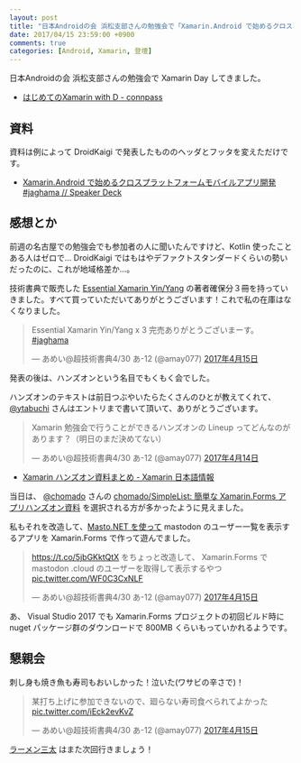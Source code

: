 ```yaml
---
layout: post
title: "日本Androidの会 浜松支部さんの勉強会で「Xamarin.Android で始めるクロスプラットモバイルアプリ開発」という話をしました"
date: 2017/04/15 23:59:00 +0900
comments: true
categories: [Android, Xamarin, 登壇]
---
```

日本Androidの会 浜松支部さんの勉強会で Xamarin Day してきました。

<!--more-->

* [はじめてのXamarin with D - connpass](https://jaghama.connpass.com/event/54228/)

## 資料

資料は例によって DroidKaigi で発表したもののヘッダとフッタを変えただけです。

* [Xamarin.Android で始めるクロスプラットフォームモバイルアプリ開発 #jaghama // Speaker Deck](https://speakerdeck.com/amay077/xamarin-dot-android-teshi-merukurosuhuratutohuomumohairuahurikai-fa-number-jaghama)

## 感想とか

前週の名古屋での勉強会でも参加者の人に聞いたんですけど、Kotlin 使ったことある人はゼロで… DroidKaigi ではもはやデファクトスタンダードくらいの勢いだったのに、これが地域格差か…。

技術書典で販売した [Essential Xamarin Yin/Yang](https://atsushieno.github.io/xamaritans/tbf2.html) の著者確保分３冊を持っていきました。すべて買っていただいてありがとうございます！これで私の在庫はなくなりました。

<blockquote class="twitter-tweet" data-lang="ja"><p lang="ja" dir="ltr">Essential Xamarin Yin/Yang x 3 完売ありがとうございまーす。 <a href="https://twitter.com/hashtag/jaghama?src=hash">#jaghama</a></p>&mdash; あめい@超技術書典4/30 あ-12 (@amay077) <a href="https://twitter.com/amay077/status/853121825403830272">2017年4月15日</a></blockquote>
<script async src="//platform.twitter.com/widgets.js" charset="utf-8"></script>

発表の後は、ハンズオンという名目でもくもく会でした。

ハンズオンのテキストは前日つぶやいたらたくさんのひとが教えてくれて、 [@ytabuchi](https://twitter.com/ytabuchi) さんはエントリまで書いて頂いて、ありがとうございます。

<blockquote class="twitter-tweet" data-lang="ja"><p lang="ja" dir="ltr">Xamarin 勉強会で行うことができるハンズオンの Lineup ってどんなのがあります？（明日のまだ決めてない）</p>&mdash; あめい@超技術書典4/30 あ-12 (@amay077) <a href="https://twitter.com/amay077/status/852780051183525889">2017年4月14日</a></blockquote>
<script async src="//platform.twitter.com/widgets.js" charset="utf-8"></script>

* [Xamarin ハンズオン資料まとめ - Xamarin 日本語情報](http://ytabuchi.hatenablog.com/entry/XamarinHandsOn)

当日は、 [@chomado](https://twitter.com/chomado) さんの [chomado/SimpleList: 簡単な Xamarin.Forms アプリハンズオン資料](https://github.com/chomado/SimpleList) を選択される方が多かったように見えました。

私もそれを改造して、[Masto.NET を使って](/blog/2017/04/13/creating_mastodon_client_using_dot_net_core/)  mastodon のユーザー一覧を表示するアプリを Xamarin.Forms で作って遊んでました。

<blockquote class="twitter-tweet" data-lang="ja"><p lang="ja" dir="ltr"><a href="https://t.co/5jbGKktQtX">https://t.co/5jbGKktQtX</a> をちょっと改造して、 Xamarin.Forms で mastodon .cloud のユーザーを取得して表示するやつ <a href="https://t.co/WF0C3CxNLF">pic.twitter.com/WF0C3CxNLF</a></p>&mdash; あめい@超技術書典4/30 あ-12 (@amay077) <a href="https://twitter.com/amay077/status/853157026561536001">2017年4月15日</a></blockquote>
<script async src="//platform.twitter.com/widgets.js" charset="utf-8"></script>

あ、 Visual Studio 2017 でも Xamarin.Forms プロジェクトの初回ビルド時に nuget パッケージ群のダウンロードで 800MB くらいもっていかれるようです。

## 懇親会

刺し身も焼き魚も寿司もおいしかった！泣いた(ワサビの辛さで)！

<blockquote class="twitter-tweet" data-lang="ja"><p lang="ja" dir="ltr">某打ち上げに参加できないので、廻らない寿司食べられてよかった <a href="https://t.co/iEck2evKvZ">pic.twitter.com/iEck2evKvZ</a></p>&mdash; あめい@超技術書典4/30 あ-12 (@amay077) <a href="https://twitter.com/amay077/status/853196748428201984">2017年4月15日</a></blockquote>
<script async src="//platform.twitter.com/widgets.js" charset="utf-8"></script>

[ラーメン三太](https://tabelog.com/en/shizuoka/A2202/A220201/22001004/) はまた次回行きましょう！